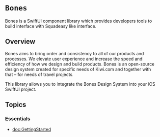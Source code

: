 # ``Bones``

Bones is a SwiftUI component library which provides developers tools to build interface with Squadeasy like interface.

## Overview

Bones aims to bring order and consistency to all of our products and processes. We elevate user experience and increase the speed and efficiency of how we design and build products.
Bones is an open-source design system created for specific needs of Kiwi.com and together with that – for needs of travel projects.

This library allows you to integrate the Bones Design System into your iOS SwiftUI project.

## Topics
### Essentials

- <doc:GettingStarted>

[//]: # (- <doc:Tutorials>)

[//]: # ()
[//]: # (### Components)

[//]: # ()
[//]: # (- <doc:Components>)

[//]: # ()
[//]: # (### Foundation)

[//]: # ()
[//]: # (- <doc:Foundation>)

[//]: # ()
[//]: # (### Conventions)

[//]: # ()
[//]: # (- <doc:FileStructureAndNaming>)
